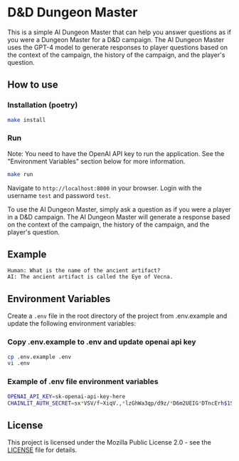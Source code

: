 # D&D Dungeon Master

This is a simple AI Dungeon Master that can help you answer questions as if you were a Dungeon Master for a D&D campaign. The AI Dungeon Master uses the GPT-4 model to generate responses to player questions based on the context of the campaign, the history of the campaign, and the player's question.

## How to use

### Installation (poetry)

```bash
make install
```

### Run

Note: You need to have the OpenAI API key to run the application. See the "Environment Variables" section below for more information.

```bash
make run
```

Navigate to `http://localhost:8000` in your browser. Login with the username `test` and password `test`.

To use the AI Dungeon Master, simply ask a question as if you were a player in a D&D campaign. The AI Dungeon Master will generate a response based on the context of the campaign, the history of the campaign, and the player's question.

## Example

```
Human: What is the name of the ancient artifact?
AI: The ancient artifact is called the Eye of Vecna.
```

## Environment Variables

Create a `.env` file in the root directory of the project from .env.example and update the following environment variables:

### Copy .env.example to .env and update openai api key

```bash
cp .env.example .env
vi .env
```

### Example of .env file environment variables

```bash
OPENAI_API_KEY=sk-openai-api-key-here
CHAINLIT_AUTH_SECRET=sx*VSV/f~XiqV.,*lzGhWa3qp/d9z/*D6m2UEIG*DTncErh$1Su.JtH?jj@_4,nd
```

## License

This project is licensed under the Mozilla Public License 2.0 - see the [LICENSE](LICENSE) file for details.

